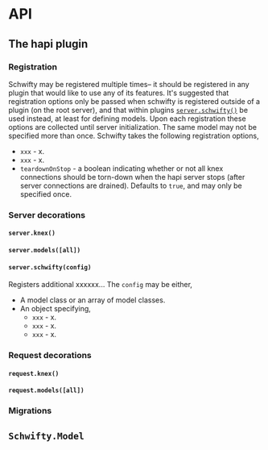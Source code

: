 # API
## The hapi plugin
### Registration
Schwifty may be registered multiple times– it should be registered in any plugin that would like to use any of its features.  It's suggested that registration options only be passed when schwifty is registered outside of a plugin (on the root server), and that within plugins [`server.schwifty()`](#serverschwiftyconfig) be used instead, at least for defining models.  Upon each registration these options are collected until server initialization.  The same model may not be specified more than once. Schwifty takes the following registration options,

  - `xxx` - x.
  - `xxx` - x.
  - `teardownOnStop` - a boolean indicating whether or not all knex connections should be torn-down when the hapi server stops (after server connections are drained).  Defaults to `true`, and may only be specified once.


### Server decorations
#### `server.knex()`
#### `server.models([all])`
#### `server.schwifty(config)`
Registers additional xxxxxx...  The `config` may be either,

  - A model class or an array of model classes.
  - An object specifying,
    - `xxx` - x.
    - `xxx` - x.
    - `xxx` - x.


### Request decorations
#### `request.knex()`
#### `request.models([all])`

### Migrations

## `Schwifty.Model`
